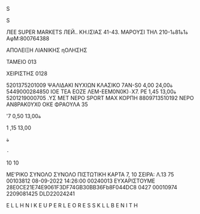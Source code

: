 S

S

ЛЕЕ
SUPER  MARKETS
ЛЕЙ..  ΚΗ.ΙΣΙΑΣ  41-43.  ΜΑΡΟΥΣΙ
ΤΗΛ  210-ة1ة81ة1
ΑφΜ:800764388

ΑΠΟΛΕΙΞΗ  ΛΙΑΝΙΚΗΣ  ηΟΛΗΣΗΣ

ΤΑΜΕΙΟ  013

ΧΕΙΡΙΣΤΗΣ  0128

5201375201009
ΨΑΛΙΔΑΚΙ  ΝΥΧΙΩΝ  ΚΛΑΣΙΚΟ  7AN-S0  4,00  24,00ة
5449000284850
ΙΟΕ  TEA  ΕΟΖΕ  ΛΕΜ-ΕΕΜ0Ν0Κ)٠Χ7.  ΡΕ  1,45  13,00ة
5201219000705
.ΥΣ  MET  ΝΕΡΟ  SPORT  MAX  ΚΟΡΠΗ
8809713510192
ΝΕΡΟ  ΑΝ8ΡΑΚ0ΥΧ0  ОКЕ  ΦΡΑΟΥΛΑ  35

'7  0,50  13,00ة

1 ,15  13,00

ة

 ٠

10
10

ΜΕ'ΡΙΚΟ  ΣΥΝΟΛΟ
ΣΥΝΟΛΟ
ΠΙΣΤΩΤΙΚΗ  ΚΑΡΤΑ
7, 10
ΣΕΙΡΑ:  Λ.13  75  00103812  08-09-2022  14:26:00
00240013
ΕΥΧΑΡΙΣΤΟΥΜΕ
28E0CE21E74E9061F3DF74GB30BB36Fb8F044DC8
0427  00010974  2209081425  DLD22024241

E
L
L
H
N
I
K
E
U
P
E
R
L
E
O
R
E
S
S
K
L
L
B
E
N
I
T
H
